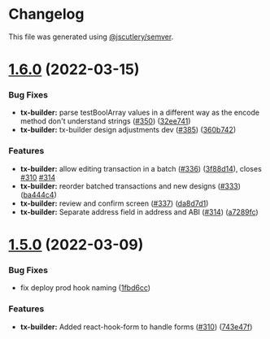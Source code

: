 # Changelog

This file was generated using [@jscutlery/semver](https://github.com/jscutlery/semver).

# [1.6.0](https://github.com/gnosis/safe-react-apps/compare/tx-builder-1.5.0...tx-builder-1.6.0) (2022-03-15)


### Bug Fixes

* **tx-builder:**  parse testBoolArray values in a different way as the encode method don't understand strings ([#350](https://github.com/gnosis/safe-react-apps/issues/350)) ([32ee741](https://github.com/gnosis/safe-react-apps/commit/32ee7412e747b200c7d56ee2da0a44706301ad1d))
* **tx-builder:** tx-builder design adjustments dev ([#385](https://github.com/gnosis/safe-react-apps/issues/385)) ([360b742](https://github.com/gnosis/safe-react-apps/commit/360b74238eb04ab28e1fea719530d638a179096b))


### Features

* **tx-builder:** allow editing transaction in a batch ([#336](https://github.com/gnosis/safe-react-apps/issues/336)) ([3f88d14](https://github.com/gnosis/safe-react-apps/commit/3f88d14c9880d30e7d37c885c2867662739e8f39)), closes [#310](https://github.com/gnosis/safe-react-apps/issues/310) [#314](https://github.com/gnosis/safe-react-apps/issues/314)
* **tx-builder:** reorder batched transactions and new designs ([#333](https://github.com/gnosis/safe-react-apps/issues/333)) ([ba444c4](https://github.com/gnosis/safe-react-apps/commit/ba444c413ef64e4f4b05cbc0bc51ccfb2db4a05c))
* **tx-builder:** review and confirm screen ([#337](https://github.com/gnosis/safe-react-apps/issues/337)) ([da8d7d1](https://github.com/gnosis/safe-react-apps/commit/da8d7d179a8aa87f24d4631a4ce951a7e70e3906))
* **tx-builder:** Separate address field in address and ABI ([#314](https://github.com/gnosis/safe-react-apps/issues/314)) ([a7289fc](https://github.com/gnosis/safe-react-apps/commit/a7289fc173d2c357bc947d3f63d035e33be0d692))



# [1.5.0](https://github.com/gnosis/safe-react-apps/compare/tx-builder-1.4.0...tx-builder-1.5.0) (2022-03-09)


### Bug Fixes

* fix deploy prod hook naming ([1fbd6cc](https://github.com/gnosis/safe-react-apps/commit/1fbd6cc92fa49a88c55b278a3e8cdbb71d38600e))


### Features

* **tx-builder:** Added react-hook-form to handle forms ([#310](https://github.com/gnosis/safe-react-apps/issues/310)) ([743e47f](https://github.com/gnosis/safe-react-apps/commit/743e47f37073564e8a7311617b3389477c7cf22f))
